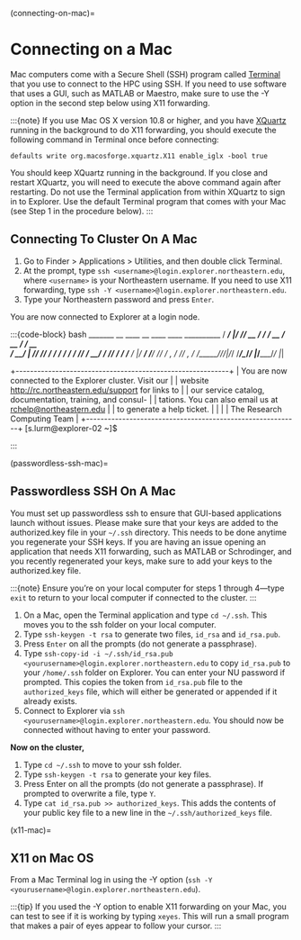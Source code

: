(connecting-on-mac)=
# Connecting on a Mac

Mac computers come with a Secure Shell (SSH) program called [Terminal] that you use to connect to the HPC using SSH. If you need to use software that uses a GUI, such as MATLAB or Maestro, make sure to use the -Y option in the second step below using X11 forwarding.

:::{note}
If you use Mac OS X version 10.8 or higher, and you have [XQuartz] running in the background to do X11 forwarding, you should execute the following command in Terminal once before connecting:

`defaults write org.macosforge.xquartz.X11 enable_iglx -bool true`

You should keep XQuartz running in the background. If you close and restart XQuartz, you will need to execute the above command again after restarting. Do not use the Terminal application from within XQuartz to sign in to Explorer. Use the default Terminal program that comes with your Mac (see Step 1 in the procedure below).
:::

## Connecting To Cluster On A Mac

1. Go to Finder > Applications > Utilities, and then double click Terminal.
1. At the prompt, type `ssh <username>@login.explorer.northeastern.edu`, where `<username>` is your Northeastern username. If you need to use X11 forwarding, type `ssh -Y <username>@login.explorer.northeastern.edu`.
1. Type your Northeastern password and press `Enter`.

You are now connected to Explorer at a login node.

:::{code-block} bash
    _______  __ ____  __    ____  ____  __________
   / ____/ |/ // __ \/ /   / __ \/ __ \/ ____/ __ \
  / __/  |   // /_/ / /   / / / / /_/ / __/ / /_/ /
 / /___ /   |/ ____/ /___/ /_/ / _, _/ /___/ _, _/
/_____//_/|_/_/   /_____/\____/_/ |_/_____/_/ |_|

+-----------------------------------------------------------+
| You are now connected to the Explorer cluster. Visit our   |
| website http://rc.northeastern.edu/support for links to   |
| our service catalog, documentation, training, and consul- |
| tations. You can also email us at rchelp@northeastern.edu |
| to generate a help ticket.                                |
|                                                           |
| The Research Computing Team                               |
+-----------------------------------------------------------+
[s.lurm@explorer-02 ~]$

:::

(passwordless-ssh-mac)=
## Passwordless SSH On A Mac
You must set up passwordless ssh to ensure that GUI-based applications launch without issues. Please make sure that your keys are added to the authorized.key file in your `~/.ssh` directory. This needs to be done anytime you regenerate your SSH keys. If you are having an issue opening an application that needs X11 forwarding, such as MATLAB or Schrodinger, and you recently regenerated your keys, make sure to add your keys to the authorized.key file.

:::{note}
Ensure you’re on your local computer for steps 1 through 4—type `exit` to return to your local computer if connected to the cluster.
:::

1. On a Mac, open the Terminal application and type `cd ~/.ssh`. This moves you to the ssh folder on your local computer.
1. Type `ssh-keygen -t rsa` to generate two files, `id_rsa` and `id_rsa.pub`.
1. Press `Enter` on all the prompts (do not generate a passphrase).
1. Type `ssh-copy-id -i ~/.ssh/id_rsa.pub <yourusername>@login.explorer.northeastern.edu` to copy `id_rsa.pub` to your `/home/.ssh` folder on Explorer. You can enter your NU password if prompted. This copies the token from `id_rsa.pub` file to the `authorized_keys` file, which will either be generated or appended if it already exists.
1. Connect to Explorer via `ssh <yourusername>@login.explorer.northeastern.edu`. You should now be connected without having to enter your password.

**Now on the cluster,**

1. Type `cd ~/.ssh` to move to your ssh folder.
1. Type `ssh-keygen -t rsa` to generate your key files.
1. Press Enter on all the prompts (do not generate a passphrase). If prompted to overwrite a file, type `Y`.
1. Type `cat id_rsa.pub >> authorized_keys`. This adds the contents of your public key file to a new line in the `~/.ssh/authorized_keys` file.

(x11-mac)=
## X11 on Mac OS
From a Mac Terminal log in using the -Y option (`ssh -Y <yourusername>@login.explorer.northeastern.edu`).

:::{tip}
If you used the -Y option to enable X11 forwarding on your Mac, you can test to see if it is working by typing `xeyes`. This will run a small program that makes a pair of eyes appear to follow your cursor.
:::

[Terminal]: https://support.apple.com/guide/terminal/welcome/mac
[XQuartz]: https://www.xquartz.org/
